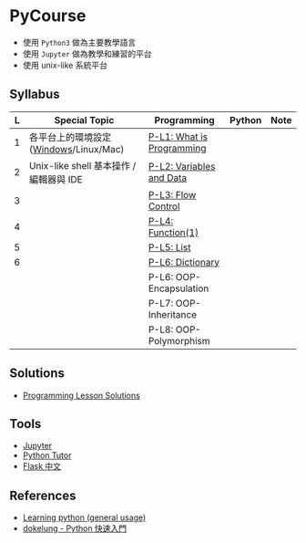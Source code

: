 # PyCourse

* 使用 `Python3` 做為主要教學語言
* 使用 `Jupyter` 做為教學和練習的平台
* 使用 unix-like 系統平台

## Syllabus

| L | Special Topic | Programming | Python | Note |
|---|---|---|---|---|
| 1 | 各平台上的環境設定([Windows](Environments/windows.md)/Linux/Mac) | [P-L1: What is Programming](Programming/P-Lesson-1-what-is-programming.ipynb) | | |
| 2 | Unix-like shell 基本操作 / 編輯器與 IDE | [P-L2: Variables and Data](Programming/P-Lesson-2-variables-and-data.ipynb) | | |
| 3 |  | [P-L3: Flow Control](Programming/P-Lesson-3-flow-control.ipynb) | | |
| 4 |  | [P-L4: Function(1)](Programming/P-Lesson-4-function-1.ipynb) | | |
| 5 |  | [P-L5: List](Programming/P-Lesson-5-list.ipynb) | | |
| 6 |  | [P-L6: Dictionary](Programming/P-Lesson-6-dict.ipynb) | | |
|  |  | P-L6: OOP-Encapsulation |  |  |
|  |  | P-L7: OOP-Inheritance |  |  |
|  |  | P-L8: OOP-Polymorphism |  |  |

## Solutions

* [Programming Lesson Solutions](Solutions/programming-lesson-solutions.ipynb)

## Tools

* [Jupyter](http://jupyter.org/)
* [Python Tutor](http://pythontutor.com/)
* [Flask 中文](http://docs.jinkan.org/docs/flask/tutorial/introduction.html)

## References

* [Learning python (general usage)](https://hackmd.io/AzCGA4FMGYDMCMC0oDGB2aiAsBWaA2ZARnwE5EUUccjx8jY0AmYIA===)
* [dokelung - Python 快速入門](https://www.gitbook.com/book/dokelung/dokelung-python-quickstart/details)
